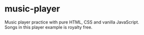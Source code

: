# music-player
Music player practice with pure HTML, CSS and vanilla JavaScript.<br/>
Songs in this player example is royalty free.

